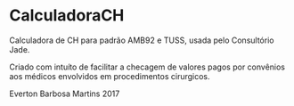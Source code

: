 # CalculadoraCH
Calculadora de CH para padrão AMB92 e TUSS, usada pelo Consultório Jade.

Criado com intuíto de facilitar a checagem de valores pagos por convênios aos médicos envolvidos em procedimentos cirurgicos.


Everton Barbosa Martins
2017
